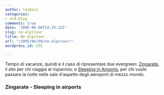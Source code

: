 ```yaml
---
author: leibniz
categories:
- old-blog
comments: true
date: '2005-06-08T14:29:32Z'
slug: no-alpitour
title: No Alpitour
url: "/2005/06/08/no-alpitour/"
wordpress_id: 255

---
```

Tempo di vacanze, quindi e il caso di ripresentare due evergreen: [Zingarate](https://www.zingarate.com/), il sito per chi viaggia al risparmio; e [Sleeping in Airports](https://www.sleepinginairports.net/), per chi vuole passare la notte nelle sale d'aspetto degli aeroporti di mezzo mondo.  



### Zingarate - Sleeping in airports
